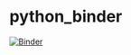 # python_binder

[![Binder](https://mybinder.org/badge_logo.svg)](https://mybinder.org/v2/gh/billy-doyle/python_binder.git/HEAD)
